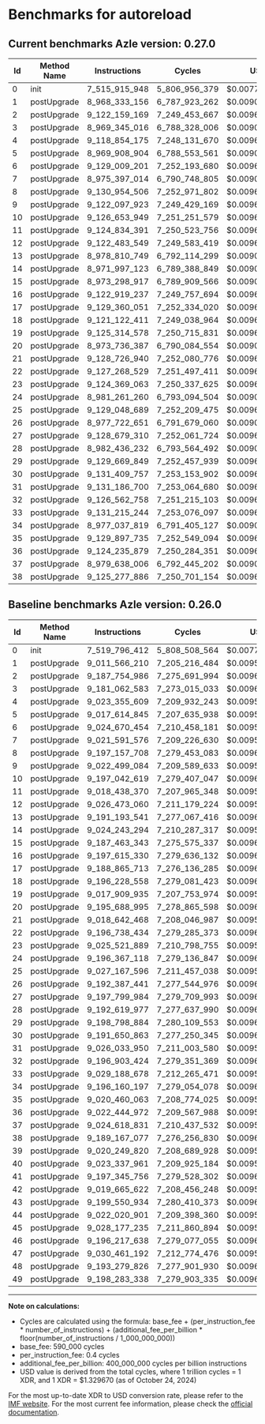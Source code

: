 # Benchmarks for autoreload

## Current benchmarks Azle version: 0.27.0

| Id  | Method Name | Instructions  | Cycles        | USD           | USD/Million Calls | Change                                  |
| --- | ----------- | ------------- | ------------- | ------------- | ----------------- | --------------------------------------- |
| 0   | init        | 7_515_915_948 | 5_806_956_379 | $0.0077213357 | $7_721.33         | <font color="green">-3_880_464</font>   |
| 1   | postUpgrade | 8_968_333_156 | 6_787_923_262 | $0.0090256979 | $9_025.69         | <font color="green">-43_233_054</font>  |
| 2   | postUpgrade | 9_122_159_169 | 7_249_453_667 | $0.0096393811 | $9_639.38         | <font color="green">-65_595_817</font>  |
| 3   | postUpgrade | 8_969_345_016 | 6_788_328_006 | $0.0090262361 | $9_026.23         | <font color="green">-211_717_567</font> |
| 4   | postUpgrade | 9_118_854_175 | 7_248_131_670 | $0.0096376232 | $9_637.62         | <font color="red">+95_498_566</font>    |
| 5   | postUpgrade | 8_969_908_904 | 6_788_553_561 | $0.0090265360 | $9_026.53         | <font color="green">-47_705_941</font>  |
| 6   | postUpgrade | 9_129_009_201 | 7_252_193_680 | $0.0096430244 | $9_643.02         | <font color="red">+104_338_747</font>   |
| 7   | postUpgrade | 8_975_397_014 | 6_790_748_805 | $0.0090294550 | $9_029.45         | <font color="green">-46_194_562</font>  |
| 8   | postUpgrade | 9_130_954_506 | 7_252_971_802 | $0.0096440590 | $9_644.05         | <font color="green">-66_203_202</font>  |
| 9   | postUpgrade | 9_122_097_923 | 7_249_429_169 | $0.0096393485 | $9_639.34         | <font color="red">+99_598_839</font>    |
| 10  | postUpgrade | 9_126_653_949 | 7_251_251_579 | $0.0096417717 | $9_641.77         | <font color="green">-70_388_670</font>  |
| 11  | postUpgrade | 9_124_834_391 | 7_250_523_756 | $0.0096408039 | $9_640.80         | <font color="red">+106_396_021</font>   |
| 12  | postUpgrade | 9_122_483_549 | 7_249_583_419 | $0.0096395536 | $9_639.55         | <font color="red">+96_010_489</font>    |
| 13  | postUpgrade | 8_978_810_749 | 6_792_114_299 | $0.0090312706 | $9_031.27         | <font color="green">-212_382_792</font> |
| 14  | postUpgrade | 8_971_997_123 | 6_789_388_849 | $0.0090276467 | $9_027.64         | <font color="green">-52_246_171</font>  |
| 15  | postUpgrade | 8_973_298_917 | 6_789_909_566 | $0.0090283391 | $9_028.33         | <font color="green">-214_164_426</font> |
| 16  | postUpgrade | 9_122_919_237 | 7_249_757_694 | $0.0096397853 | $9_639.78         | <font color="green">-74_696_093</font>  |
| 17  | postUpgrade | 9_129_360_051 | 7_252_334_020 | $0.0096432110 | $9_643.21         | <font color="green">-59_505_662</font>  |
| 18  | postUpgrade | 9_121_122_411 | 7_249_038_964 | $0.0096388296 | $9_638.82         | <font color="green">-75_106_147</font>  |
| 19  | postUpgrade | 9_125_314_578 | 7_250_715_831 | $0.0096410593 | $9_641.05         | <font color="red">+107_404_643</font>   |
| 20  | postUpgrade | 8_973_736_387 | 6_790_084_554 | $0.0090285717 | $9_028.57         | <font color="green">-221_952_608</font> |
| 21  | postUpgrade | 9_128_726_940 | 7_252_080_776 | $0.0096428742 | $9_642.87         | <font color="red">+110_084_472</font>   |
| 22  | postUpgrade | 9_127_268_529 | 7_251_497_411 | $0.0096420986 | $9_642.09         | <font color="green">-69_469_905</font>  |
| 23  | postUpgrade | 9_124_369_063 | 7_250_337_625 | $0.0096405564 | $9_640.55         | <font color="red">+98_847_174</font>    |
| 24  | postUpgrade | 8_981_261_260 | 6_793_094_504 | $0.0090325740 | $9_032.57         | <font color="green">-215_105_858</font> |
| 25  | postUpgrade | 9_129_048_689 | 7_252_209_475 | $0.0096430454 | $9_643.04         | <font color="red">+101_881_093</font>   |
| 26  | postUpgrade | 8_977_722_651 | 6_791_679_060 | $0.0090306919 | $9_030.69         | <font color="green">-214_664_790</font> |
| 27  | postUpgrade | 9_128_679_310 | 7_252_061_724 | $0.0096428489 | $9_642.84         | <font color="green">-69_120_674</font>  |
| 28  | postUpgrade | 8_982_436_232 | 6_793_564_492 | $0.0090331989 | $9_033.19         | <font color="green">-210_183_745</font> |
| 29  | postUpgrade | 9_129_669_849 | 7_252_457_939 | $0.0096433757 | $9_643.37         | <font color="green">-69_129_035</font>  |
| 30  | postUpgrade | 9_131_409_757 | 7_253_153_902 | $0.0096443011 | $9_644.30         | <font color="green">-60_241_106</font>  |
| 31  | postUpgrade | 9_131_186_700 | 7_253_064_680 | $0.0096441825 | $9_644.18         | <font color="red">+105_152_750</font>   |
| 32  | postUpgrade | 9_126_562_758 | 7_251_215_103 | $0.0096417232 | $9_641.72         | <font color="green">-70_340_666</font>  |
| 33  | postUpgrade | 9_131_215_244 | 7_253_076_097 | $0.0096441977 | $9_644.19         | <font color="red">+102_026_566</font>   |
| 34  | postUpgrade | 8_977_037_819 | 6_791_405_127 | $0.0090303277 | $9_030.32         | <font color="green">-219_122_378</font> |
| 35  | postUpgrade | 9_129_897_735 | 7_252_549_094 | $0.0096434970 | $9_643.49         | <font color="red">+109_437_672</font>   |
| 36  | postUpgrade | 9_124_235_879 | 7_250_284_351 | $0.0096404856 | $9_640.48         | <font color="red">+101_790_907</font>   |
| 37  | postUpgrade | 8_979_638_006 | 6_792_445_202 | $0.0090317106 | $9_031.71         | <font color="green">-44_980_825</font>  |
| 38  | postUpgrade | 9_125_277_886 | 7_250_701_154 | $0.0096410398 | $9_641.03         | <font color="green">-63_889_191</font>  |

## Baseline benchmarks Azle version: 0.26.0

| Id  | Method Name | Instructions  | Cycles        | USD           | USD/Million Calls |
| --- | ----------- | ------------- | ------------- | ------------- | ----------------- |
| 0   | init        | 7_519_796_412 | 5_808_508_564 | $0.0077233996 | $7_723.39         |
| 1   | postUpgrade | 9_011_566_210 | 7_205_216_484 | $0.0095805602 | $9_580.56         |
| 2   | postUpgrade | 9_187_754_986 | 7_275_691_994 | $0.0096742694 | $9_674.26         |
| 3   | postUpgrade | 9_181_062_583 | 7_273_015_033 | $0.0096707099 | $9_670.70         |
| 4   | postUpgrade | 9_023_355_609 | 7_209_932_243 | $0.0095868306 | $9_586.83         |
| 5   | postUpgrade | 9_017_614_845 | 7_207_635_938 | $0.0095837773 | $9_583.77         |
| 6   | postUpgrade | 9_024_670_454 | 7_210_458_181 | $0.0095875299 | $9_587.52         |
| 7   | postUpgrade | 9_021_591_576 | 7_209_226_630 | $0.0095858924 | $9_585.89         |
| 8   | postUpgrade | 9_197_157_708 | 7_279_453_083 | $0.0096792704 | $9_679.27         |
| 9   | postUpgrade | 9_022_499_084 | 7_209_589_633 | $0.0095863750 | $9_586.37         |
| 10  | postUpgrade | 9_197_042_619 | 7_279_407_047 | $0.0096792092 | $9_679.20         |
| 11  | postUpgrade | 9_018_438_370 | 7_207_965_348 | $0.0095842153 | $9_584.21         |
| 12  | postUpgrade | 9_026_473_060 | 7_211_179_224 | $0.0095884887 | $9_588.48         |
| 13  | postUpgrade | 9_191_193_541 | 7_277_067_416 | $0.0096760982 | $9_676.09         |
| 14  | postUpgrade | 9_024_243_294 | 7_210_287_317 | $0.0095873027 | $9_587.30         |
| 15  | postUpgrade | 9_187_463_343 | 7_275_575_337 | $0.0096741143 | $9_674.11         |
| 16  | postUpgrade | 9_197_615_330 | 7_279_636_132 | $0.0096795138 | $9_679.51         |
| 17  | postUpgrade | 9_188_865_713 | 7_276_136_285 | $0.0096748601 | $9_674.86         |
| 18  | postUpgrade | 9_196_228_558 | 7_279_081_423 | $0.0096787762 | $9_678.77         |
| 19  | postUpgrade | 9_017_909_935 | 7_207_753_974 | $0.0095839342 | $9_583.93         |
| 20  | postUpgrade | 9_195_688_995 | 7_278_865_598 | $0.0096784892 | $9_678.48         |
| 21  | postUpgrade | 9_018_642_468 | 7_208_046_987 | $0.0095843238 | $9_584.32         |
| 22  | postUpgrade | 9_196_738_434 | 7_279_285_373 | $0.0096790474 | $9_679.04         |
| 23  | postUpgrade | 9_025_521_889 | 7_210_798_755 | $0.0095879828 | $9_587.98         |
| 24  | postUpgrade | 9_196_367_118 | 7_279_136_847 | $0.0096788499 | $9_678.84         |
| 25  | postUpgrade | 9_027_167_596 | 7_211_457_038 | $0.0095888581 | $9_588.85         |
| 26  | postUpgrade | 9_192_387_441 | 7_277_544_976 | $0.0096767332 | $9_676.73         |
| 27  | postUpgrade | 9_197_799_984 | 7_279_709_993 | $0.0096796120 | $9_679.61         |
| 28  | postUpgrade | 9_192_619_977 | 7_277_637_990 | $0.0096768569 | $9_676.85         |
| 29  | postUpgrade | 9_198_798_884 | 7_280_109_553 | $0.0096801433 | $9_680.14         |
| 30  | postUpgrade | 9_191_650_863 | 7_277_250_345 | $0.0096763415 | $9_676.34         |
| 31  | postUpgrade | 9_026_033_950 | 7_211_003_580 | $0.0095882551 | $9_588.25         |
| 32  | postUpgrade | 9_196_903_424 | 7_279_351_369 | $0.0096791351 | $9_679.13         |
| 33  | postUpgrade | 9_029_188_678 | 7_212_265_471 | $0.0095899330 | $9_589.93         |
| 34  | postUpgrade | 9_196_160_197 | 7_279_054_078 | $0.0096787398 | $9_678.73         |
| 35  | postUpgrade | 9_020_460_063 | 7_208_774_025 | $0.0095852906 | $9_585.29         |
| 36  | postUpgrade | 9_022_444_972 | 7_209_567_988 | $0.0095863463 | $9_586.34         |
| 37  | postUpgrade | 9_024_618_831 | 7_210_437_532 | $0.0095875025 | $9_587.50         |
| 38  | postUpgrade | 9_189_167_077 | 7_276_256_830 | $0.0096750204 | $9_675.02         |
| 39  | postUpgrade | 9_020_249_820 | 7_208_689_928 | $0.0095851787 | $9_585.17         |
| 40  | postUpgrade | 9_023_337_961 | 7_209_925_184 | $0.0095868212 | $9_586.82         |
| 41  | postUpgrade | 9_197_345_756 | 7_279_528_302 | $0.0096793704 | $9_679.37         |
| 42  | postUpgrade | 9_019_665_622 | 7_208_456_248 | $0.0095848680 | $9_584.86         |
| 43  | postUpgrade | 9_199_550_934 | 7_280_410_373 | $0.0096805433 | $9_680.54         |
| 44  | postUpgrade | 9_022_020_901 | 7_209_398_360 | $0.0095861207 | $9_586.12         |
| 45  | postUpgrade | 9_028_177_235 | 7_211_860_894 | $0.0095893951 | $9_589.39         |
| 46  | postUpgrade | 9_196_217_638 | 7_279_077_055 | $0.0096787704 | $9_678.77         |
| 47  | postUpgrade | 9_030_461_192 | 7_212_774_476 | $0.0095906098 | $9_590.60         |
| 48  | postUpgrade | 9_193_279_826 | 7_277_901_930 | $0.0096772079 | $9_677.20         |
| 49  | postUpgrade | 9_198_283_338 | 7_279_903_335 | $0.0096798691 | $9_679.86         |

---

**Note on calculations:**

- Cycles are calculated using the formula: base_fee + (per_instruction_fee \* number_of_instructions) + (additional_fee_per_billion \* floor(number_of_instructions / 1_000_000_000))
- base_fee: 590_000 cycles
- per_instruction_fee: 0.4 cycles
- additional_fee_per_billion: 400_000_000 cycles per billion instructions
- USD value is derived from the total cycles, where 1 trillion cycles = 1 XDR, and 1 XDR = $1.329670 (as of October 24, 2024)

For the most up-to-date XDR to USD conversion rate, please refer to the [IMF website](https://www.imf.org/external/np/fin/data/rms_sdrv.aspx).
For the most current fee information, please check the [official documentation](https://internetcomputer.org/docs/current/developer-docs/gas-cost#execution).
